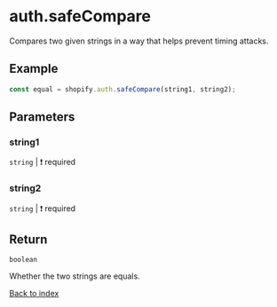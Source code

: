 # auth.safeCompare

Compares two given strings in a way that helps prevent timing attacks.

## Example

```ts
const equal = shopify.auth.safeCompare(string1, string2);
```

## Parameters

### string1

`string` | :exclamation: required

### string2

`string` | :exclamation: required

## Return

`boolean`

Whether the two strings are equals.

[Back to index](./README.md)
